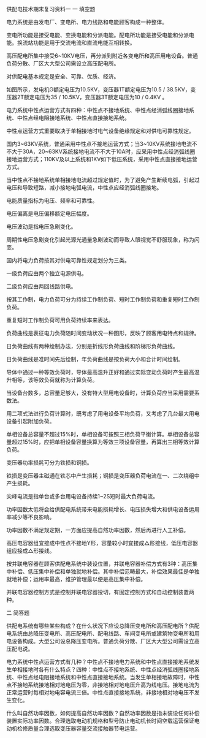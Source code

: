 供配电技术期末复习资料一
一 填空题

电力系统是由发电厂、变电所、电力线路和电能顾客构成一种整体。

变电所功能是接受电能、变换电能和分派电能。配电所功能是接受电能和分派电能。换流站功能是用于交流电流和直流电能互相转换。

高压配电所集中接受6~10KV电压，再分派到附近各变电所和高压用电设备。普通负荷分散、厂区大大型公司需设立高压配电所。

对供配电基本规定是安全、可靠、优质、经济。

如图所示，发电机G额定电压为10.5KV，变压器1T额定电压为10.5 / 38.5KV，变压器2T额定电压为35 / 10.5KV，变压器3T额定电压为10 / 0.4KV 。

电力系统中性点运营方式有四种：中性点不接地系统、中性点经消弧线圈接地系统、中性点经电阻接地系统、中性点直接接地系统。

中性点运营方式重要取决于单相接地时电气设备绝缘规定和对供电可靠性规定。

国内3~63KV系统，普通采用中性点不接地运营方式；当3~10KV系统接地电流不不大于30A，20~63KV系统接地电流不不大于10A时，应采用中性点经消弧线圈接地运营方式；110KV及以上系统和1KV如下低压系统，采用中性点直接接地运营方式。

当中性点不接地系统单相接地电流超过规定值时，为了避免产生断续电弧，引起过电压和导致短路，减小接地电弧电流，中性点应经消弧线圈接地。

电能质量指标为电压、频率和可靠性。

电压偏离是电压偏移额定电压幅度。

电压波动是指电压急剧变化。

周期性电压急剧变化引起光源光通量急剧波动而导致人眼视觉不舒服现象，称为闪变。

国内将电力负荷按其对供电可靠性规定划分为三类。

一级负荷应由两个独立电源供电。

二级负荷应由两回线路供电。

按其工作制，电力负荷可分为持续工作制负荷、短时工作制负荷和重复短时工作制负荷。

重复短时工作制负荷可用负荷持续率来表达。

负荷曲线是表征电力负荷随时间变动状况一种图形，反映了顾客用电特点和规律。

日负荷曲线有两种绘制办法，分别是折线形负荷曲线和阶梯形负荷曲线。

日负荷曲线是准时间先后绘制，年负荷曲线是按负荷大小和合计时间绘制。

导体中通过一种等效负荷时，导体最高温升正好和通过实际变动负荷时产生最高温升相等，该等效负荷就称为计算负荷。

当设备台数多，总容量足够大，没有特大型用电设备时，计算负荷应当采用需要系数法。

用二项式法进行负荷计算时，既考虑了用电设备平均负荷，又考虑了几台最大用电设备引起附加负荷。

单相设备总容量不超过15%时，单相设备可按照三相负荷平衡计算。单相设备总容量超过15%时，应把单相设备容量换算为等效三项设备容量，再算出三相等效计算负荷。

变压器功率损耗可分为铁损和铜损。

铁损是变压器主磁通在铁芯中产生损耗；铜损是变压器负荷电流在一、二次绕组中产生损耗。

尖峰电流是指单台或多台用电设备持续1~2S短时最大负荷电流。

功率因数太低将会给供配电系统带来电能损耗增长、电压损失增大和供电设备运用率减少等不良影响。

功率因数不满足规定期，一方面应提高自然功率因数，然后再进行人工补偿。

高压电容器组宜接成中性点不接地Y形，容量较小时宜接成△形接线，低压电容器组应接成△形接线。

按并联电容器在顾客供配电系统中装设位置，并联电容器补偿方式有3种：高压集中补偿、低压集中补偿和单独就地补偿。其中补偿范畴最大，补偿效果最佳是单独就地补偿；运用率最高，维护管理最以便是高压集中补偿。

并联电容器控制方式是控制并联电容器投切，有固定控制方式和自动控制装置两种。

二 简答题

供配电系统有哪些某些构成？在什么状况下应设总降压变电所和高压配电所？供配电系统由总降压变电所、高压配电所、配电线路、车间变电所或建筑物变电所和用电设备构成。大型公司设总降压变电所。普通负荷分散、厂区大大型公司需设立高压配电说。

电力系统中性点运营方式有几种？中性点不接地电力系统和中性点直接接地系统发生单相接地时各有什么特点？四种：中性点不接地系统、中性点经消弧线圈接地系统、中性点经电阻接地系统和中性点直接接地系统。当发生单相接地故障时，中性点不接地系统接地相对地电压为零，非接地相对地电压升高为线电压。接地电流为正常运营时每相对地电容电流三倍。中性点直接接地系统，非接地相对地电压不发生变化。

什么叫自然功率因数，如何提高自然功率因数？自然功率因数是指未装设任何补偿装置实际功率因数。合理选取电动机规格和型号防止电动机长时间空载运营保证电动机检修质量合理选取变压器容量交流接触器节电运营。
